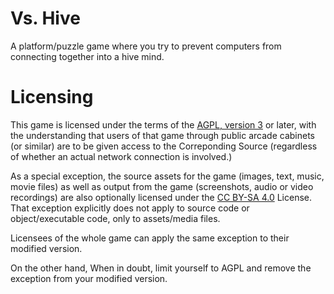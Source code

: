 # Vs. Hive
A platform/puzzle game where you try to prevent computers from
connecting together into a hive mind.

# Licensing
This game is licensed under the terms of the
[AGPL, version 3](https://www.gnu.org/licenses/agpl-3.0.en.html) or later,
with the understanding that users of that game through public arcade cabinets
(or similar) are to be given access to the Correponding Source (regardless of
whether an actual network connection is involved.)

As a special exception, the source assets for the game (images, text, music,
movie files) as well as output from the game (screenshots, audio or video
recordings) are also optionally licensed under the
[CC BY-SA 4.0](https://creativecommons.org/licenses/by-sa/4.0/) License.
That exception explicitly does not apply to source code or
object/executable code, only to assets/media files.

Licensees of the whole game can apply the same exception to their modified
version.

On the other hand, When in doubt, limit yourself to AGPL and remove the
exception from your modified version.
